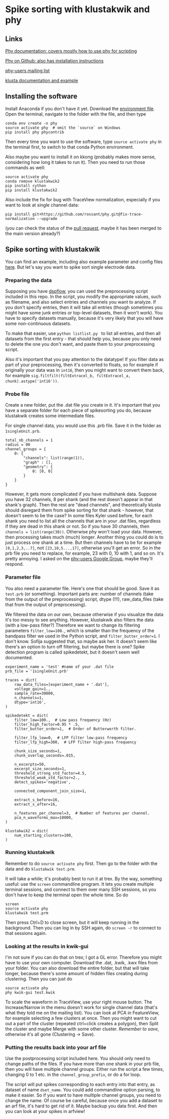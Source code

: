 # Spike sorting with klustakwik and phy

## Links
[Phy documentation: covers mostly how to use phy for scripting](http://phy.readthedocs.io])

[Phy on Github: also has installation instructions](https://github.com/kwikteam/phy)

[phy-users mailing list](https://groups.google.com/forum/#!forum/phy-users)

[klusta documentation and example](http://klusta.readthedocs.io/en/latest/)




## Installing the software

Install Anaconda if you don't have it yet. Download the [environment file](https://raw.githubusercontent.com/kwikteam/phy/master/installer/environment.yml). Open the terminal, navigate to the folder with the file, and then type

    conda env create -n phy
    source activate phy  # omit the `source` on Windows
    pip install phy phycontrib

Then every time you want to use the software, type `source activate phy` in the terminal first, to switch to that conda Python environment.

Also maybe you want to install it on kkong (probably makes more sense, considering how long it takes to run it). Then you need to run those commands as well:

    source activate phy
    conda remove klustakwik2
    pip install cython
    pip install klustakwik2

Also include the fix for bug with TraceView normalization, especially if you want to look at single channel data:
    
    pip install git+https://github.com/rossant/phy.git@fix-trace-normalization --upgrade
    
(you can check the status of the [pull request](https://github.com/kwikteam/phy/pull/707), maybe it has been merged to the main version already?)

## Spike sorting with klustakwik

You can find an example, including also example parameter and config files [here](http://klusta.readthedocs.io/en/latest/). But let's say you want to spike sort single electrode data.

### Preparing the data

Supposing you have [dspflow](https://github.com/kylerbrown/dspflow), you can used the preprocessing script included in this repo. In the script, you modify the appropriate values, such as filename, and also select entries and channels you want to analyze. If you don't specify entries, then it will take all entries (though sometimes you might have some junk entries or top-level datasets, then it won't work). You have to specify datasets manually, because it's very likely that you will have some non-continuous datasets.

To make that easier, use `python listlist.py ` to list all entries, and then all datasets from the first entry - that should help you, because you only need to delete the one you don't want, and paste them to your preprocessing script.

Also it's important that you pay attention to the datatype! If you filter data as part of your preprocessing, then it's converted to floats, so for example if originally your data was in `int16`, then you might want to convert them back, for example `sig.filtfilt(filtExtracel_b, filtExtracel_a, chunk).astype('int16'))`. 

 
 ### Probe file

Create a new folder, put the .dat file you create in it. It's important that you have a separate folder for each piece of spikesorting you do, because klustakwik creates some intermediate files.

For single channel data, you would use this .prb file. Save it in the folder as `1singleUnit.prb`.

    total_nb_channels = 1
    radius = 00
    channel_groups = {
        0: {
            "channels": list(range(1)),
            "graph" : [],
            "geometry": {
                0: [0, 0]
            }
        }
    }
   
However, it gets more complicated if you have multishank data. Suppose you have 32 channels,
8 per shank (and the rest doesn't appear in that shank's graph). Then the rest are "dead channels", and theoretically klusta should disregard them from spike sorting for that shank - however, that doesn't seem to be the case? In some files Kyler used before, for each shank you need to list all the channels that are in your .dat files, regardless if they are dead in this shank or not. So if you have 30 channels, then `channels = list(range(30))`. Otherwise phy won't load your data. However, then processing takes much (much) longer. Another thing you could do is to just process one shank at a time. But then channels have to be for example `[0,1,2,3,..7]`, not `[23,10,5...,17]`, otherwise you'll get an error. So in the prb file you need to replace, for example, 23 with 0, 10 with 1, and so on. It's pretty annoying. I asked on the [phy-users Google Group](https://groups.google.com/forum/#!topic/phy-users/jbJ-RT5oxJk), maybe they'll respond.

### Parameter file

You also need a parameter file. Here's one that should be good. Save it as `test.prb` (or something). Important parts are: number of channels (take from the output of the preprocessing) script, dtype (!!!), raw_data_files (take that from the output of preprocessing). 

We filtered the data on our own, because otherwise if you visualize the data it's too messy to see anything. However, klustakwik also filters the data (with a low-pass filter?) Therefore we want to change its filtering parameters `filter_low=100.`, which is smaller than the frequency of the bandpass filter we used in the Python script, and `filter_butter_order=1`. I don't know. Sofija suggested that, so maybe ask her. It doesn't seem like there's an option to turn off filtering, but maybe there is one? Spike detection program is called spikedetekt, but it doesn't seem well documented.

    experiment_name = 'test' #name of your .dat file
    prb_file = '1singleUnit.prb'
    
    traces = dict(
        raw_data_files=[experiment_name + '.dat'],
        voltage_gain=1.,
        sample_rate=30000,
        n_channels=1,
        dtype='int16',
    )
    
    spikedetekt = dict(
        filter_low=100.,  # Low pass frequency (Hz)
        filter_high_factor=0.95 * .5,
        filter_butter_order=1,  # Order of Butterworth filter.
    
        filter_lfp_low=0,  # LFP filter low-pass frequency
        filter_lfp_high=300,  # LFP filter high-pass frequency
    
        chunk_size_seconds=1,
        chunk_overlap_seconds=.015,
    
        n_excerpts=50,
        excerpt_size_seconds=1,
        threshold_strong_std_factor=4.5,
        threshold_weak_std_factor=2.,
        detect_spikes='negative',
    
        connected_component_join_size=1,
    
        extract_s_before=16,
        extract_s_after=16,
    
        n_features_per_channel=3,  # Number of features per channel.
        pca_n_waveforms_max=10000,
    )
    
    klustakwik2 = dict(
        num_starting_clusters=100,
    )

### Running klustakwik

Remember to do `source activate phy` first. Then go to the folder with the data and do `klustakwik test.prm`. 

It will take a while; it's probably best to run it at trex. By the way, something useful: use the `screen` commandline program. It lets you create multiple terminal sessions, and connect to them over many SSH sessions, so you don't have to keep the terminal open the whole time. So do

    screen
    source activate phy
    klustakwik test.prm
   
   Then press Ctrl+D to close screen, but it will keep running in the background. Then you can log in by SSH again, do `screen -r` to connect to that sessions again.

### Looking at the results in kwik-gui

I'm not sure if you can do that on trex; I got a GL error. Therefore you might have to use your own computer. Download the .dat, .kwik, .kwx files from your folder. You can also download the entire folder, but that will take longer, because there's some amount of hidden files creating during clustering. Then you can just do
    
    source activate phy
    phy kwik-gui test.kwik

To scale the waveform in TraceView, use your right mouse button. The Increase/Narrow in the menu doesn't work for single channel data (that's what they told me on the mailing list). You can look at PCA in FeatureView, for example selecting a few clusters at once. Then you might want to cut out a part of the cluster (repeated ctrl+click creates a polygon), then Split the cluster and maybe Merge with some other cluster. _Remember to save_, otherwise it's all gone (Clustering -> Save).

### Putting the results back into your arf file

Use the postprocessing script included here. You should only need to change paths of the files. If you have more than one shank in your prb file, then you will have multiple channel groups. Either run the script a few times, changing 0 to 1 etc. in the `channel_group_prefix`, or do a for loop.

The script will put spikes corresponding to each entry into that entry, as dataset of name `dset_name`. You could add commandline option parsing, to make it easier. So if you want to have multiple channel groups, you need to change the name. Of course be careful, because once you add a dataset to an arf file, it's hard to get rid of it. Maybe backup you data first. And then you can look at your spikes in arfview!
